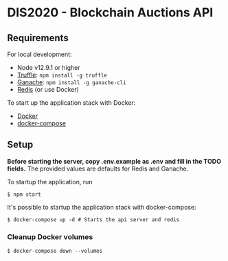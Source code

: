 # DIS2020 - Blockchain Auctions API

## Requirements

For local development:

* Node v12.9.1 or higher
* [Truffle](https://www.trufflesuite.com/docs/truffle/getting-started/installation): `npm install -g truffle`
* [Ganache](https://github.com/trufflesuite/ganache-cli): `npm install -g ganache-cli`
* [Redis](https://redis.io/) (or use Docker)

To start up the application stack with Docker:

* [Docker](https://www.docker.com/get-started)
* [docker-compose](https://docs.docker.com/compose/install/)

## Setup

**Before starting the server, copy .env.example as .env and fill in the TODO fields.** The provided values are defaults for Redis and Ganache.

To startup the application, run

    $ npm start

It's possible to startup the application stack with docker-compose:

    $ docker-compose up -d # Starts the api server and redis

### Cleanup Docker volumes

    $ docker-compose down --volumes